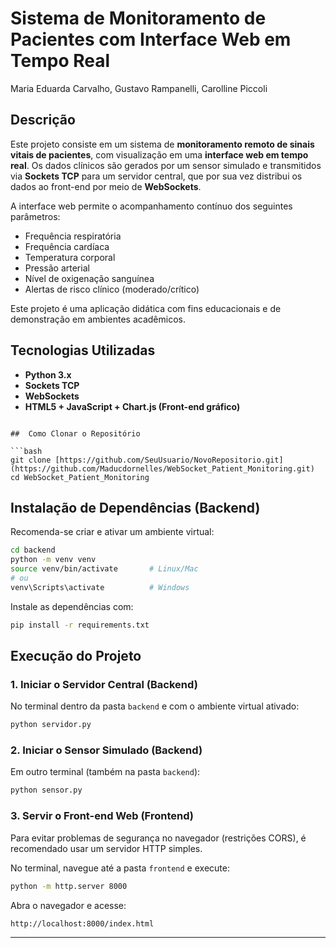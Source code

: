 
# Sistema de Monitoramento de Pacientes com Interface Web em Tempo Real
Maria Eduarda Carvalho, Gustavo Rampanelli, Carolline Piccoli

##  Descrição

Este projeto consiste em um sistema de **monitoramento remoto de sinais vitais de pacientes**, com visualização em uma **interface web em tempo real**. Os dados clínicos são gerados por um sensor simulado e transmitidos via **Sockets TCP** para um servidor central, que por sua vez distribui os dados ao front-end por meio de **WebSockets**.

A interface web permite o acompanhamento contínuo dos seguintes parâmetros:

- Frequência respiratória
- Frequência cardíaca
- Temperatura corporal
- Pressão arterial
- Nível de oxigenação sanguínea
- Alertas de risco clínico (moderado/crítico)

Este projeto é uma aplicação didática com fins educacionais e de demonstração em ambientes acadêmicos.

##  Tecnologias Utilizadas

- **Python 3.x**
- **Sockets TCP**
- **WebSockets**
- **HTML5 + JavaScript + Chart.js (Front-end gráfico)**

```

##  Como Clonar o Repositório

```bash
git clone [https://github.com/SeuUsuario/NovoRepositorio.git](https://github.com/Maducdornelles/WebSocket_Patient_Monitoring.git)
cd WebSocket_Patient_Monitoring
```

##  Instalação de Dependências (Backend)

Recomenda-se criar e ativar um ambiente virtual:

```bash
cd backend
python -m venv venv
source venv/bin/activate       # Linux/Mac
# ou
venv\Scripts\activate          # Windows
```

Instale as dependências com:

```bash
pip install -r requirements.txt
```

##  Execução do Projeto

### 1. Iniciar o Servidor Central (Backend)

No terminal dentro da pasta `backend` e com o ambiente virtual ativado:

```bash
python servidor.py
```

### 2. Iniciar o Sensor Simulado (Backend)

Em outro terminal (também na pasta `backend`):

```bash
python sensor.py
```

### 3. Servir o Front-end Web (Frontend)

Para evitar problemas de segurança no navegador (restrições CORS), é recomendado usar um servidor HTTP simples.

No terminal, navegue até a pasta `frontend` e execute:

```bash
python -m http.server 8000
```

Abra o navegador e acesse:

```
http://localhost:8000/index.html
```

---

